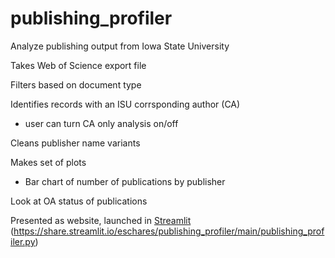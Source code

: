 # publishing_profiler
Analyze publishing output from Iowa State University

Takes Web of Science export file

Filters based on document type

Identifies records with an ISU corrsponding author (CA)
- user can turn CA only analysis on/off

Cleans publisher name variants

Makes set of plots
- Bar chart of number of publications by publisher

Look at OA status of publications

Presented as website, launched in [Streamlit](www.streamlit.com)
(https://share.streamlit.io/eschares/publishing_profiler/main/publishing_profiler.py)
